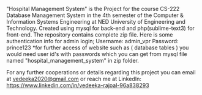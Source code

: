 "Hospital Management System" is the Project for the course CS-222 Database Management System in the 4th semester of the Computer & Information Systems Engineering at NED University of Engineering and Technology. 
Created using mysql for back-end and php(sublime-text3) for front-end.
The repository contains complete zip file. 
Here is some authentication info for admin login;
Username: admin_vpr
Password: prince123
*for further access of website such as ( database tables ) you would need user id's with passwords which you can get from mysql file named "hospital_management_system" in zip folder.


For any further cooperations or details regarding this project you can email at vedeeka2020@gmail.com or reach me at LinkedIn: https://www.linkedin.com/in/vedeeka-rajpal-96a838293
